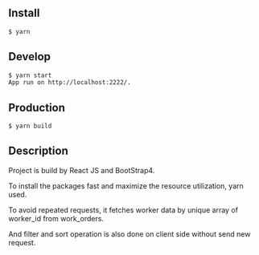 <!-- 
    Title: React JS work to show the work_order list from API JSON data
    Date: 26/06/2019
 -->

## Install

```sh
$ yarn
```

## Develop

```sh
$ yarn start
App run on http://localhost:2222/.
```

## Production

```sh
$ yarn build
```

## Description

Project is build by React JS and BootStrap4.

To install the packages fast and maximize the resource utilization, yarn used.

To avoid repeated requests, it fetches worker data by unique array of worker_id from work_orders.

And filter and sort operation is also done on client side without send new request.
